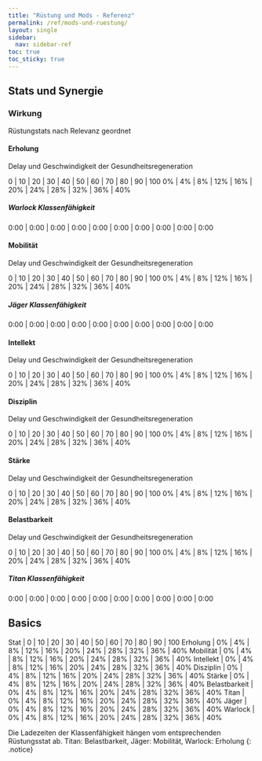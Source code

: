 ```yaml
---
title: "Rüstung und Mods - Referenz"
permalink: /ref/mods-und-ruestung/
layout: single
sidebar:
  nav: sidebar-ref
toc: true
toc_sticky: true
---
```


## Stats und Synergie

### Wirkung

Rüstungstats nach Relevanz geordnet

#### Erholung
Delay und Geschwindigkeit der Gesundheitsregeneration

0 | 10 | 20 | 30 | 40 | 50 | 60 | 70 | 80 | 90 | 100
0% | 4% | 8% | 12% | 16% | 20% | 24% | 28% | 32% | 36% | 40%

##### Warlock Klassenfähigkeit

0:00 | 0:00 | 0:00 | 0:00 | 0:00 | 0:00 | 0:00 | 0:00 | 0:00 | 0:00

#### Mobilität
Delay und Geschwindigkeit der Gesundheitsregeneration

0 | 10 | 20 | 30 | 40 | 50 | 60 | 70 | 80 | 90 | 100
0% | 4% | 8% | 12% | 16% | 20% | 24% | 28% | 32% | 36% | 40%

##### Jäger Klassenfähigkeit

0:00 | 0:00 | 0:00 | 0:00 | 0:00 | 0:00 | 0:00 | 0:00 | 0:00 | 0:00

#### Intellekt
Delay und Geschwindigkeit der Gesundheitsregeneration

0 | 10 | 20 | 30 | 40 | 50 | 60 | 70 | 80 | 90 | 100
0% | 4% | 8% | 12% | 16% | 20% | 24% | 28% | 32% | 36% | 40%

#### Disziplin
Delay und Geschwindigkeit der Gesundheitsregeneration

0 | 10 | 20 | 30 | 40 | 50 | 60 | 70 | 80 | 90 | 100
0% | 4% | 8% | 12% | 16% | 20% | 24% | 28% | 32% | 36% | 40%

#### Stärke
Delay und Geschwindigkeit der Gesundheitsregeneration

0 | 10 | 20 | 30 | 40 | 50 | 60 | 70 | 80 | 90 | 100
0% | 4% | 8% | 12% | 16% | 20% | 24% | 28% | 32% | 36% | 40%


#### Belastbarkeit
Delay und Geschwindigkeit der Gesundheitsregeneration

0 | 10 | 20 | 30 | 40 | 50 | 60 | 70 | 80 | 90 | 100
0% | 4% | 8% | 12% | 16% | 20% | 24% | 28% | 32% | 36% | 40%

##### Titan Klassenfähigkeit

0:00 | 0:00 | 0:00 | 0:00 | 0:00 | 0:00 | 0:00 | 0:00 | 0:00 | 0:00

## Basics

Stat | 0 | 10 | 20 | 30 | 40 | 50 | 60 | 70 | 80 | 90 | 100
Erholung | 0% | 4% | 8% | 12% | 16% | 20% | 24% | 28% | 32% | 36% | 40%
Mobilität | 0% | 4% | 8% | 12% | 16% | 20% | 24% | 28% | 32% | 36% | 40%
Intellekt | 0% | 4% | 8% | 12% | 16% | 20% | 24% | 28% | 32% | 36% | 40%
Disziplin | 0% | 4% | 8% | 12% | 16% | 20% | 24% | 28% | 32% | 36% | 40%
Stärke | 0% | 4% | 8% | 12% | 16% | 20% | 24% | 28% | 32% | 36% | 40%
Belastbarkeit | 0% | 4% | 8% | 12% | 16% | 20% | 24% | 28% | 32% | 36% | 40%
Titan | 0% | 4% | 8% | 12% | 16% | 20% | 24% | 28% | 32% | 36% | 40%
Jäger | 0% | 4% | 8% | 12% | 16% | 20% | 24% | 28% | 32% | 36% | 40%
Warlock | 0% | 4% | 8% | 12% | 16% | 20% | 24% | 28% | 32% | 36% | 40%

Die Ladezeiten der Klassenfähigkeit hängen vom entsprechenden Rüstungsstat ab.
Titan: Belastbarkeit, Jäger: Mobilität, Warlock: Erholung
{: .notice}